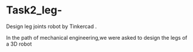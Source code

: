 # Task2_leg-
Design leg joints robot by Tinkercad . 

In the path of mechanical engineering,we were asked to design the legs of a 3D robot 
